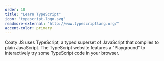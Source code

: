 ```yaml
---
order: 10
title: "Learn TypeScript"
icon: "typescript-logo.svg"
readmore-external: "http://www.typescriptlang.org/"
accent-color: primary
---
```


Coaty JS uses TypeScript, a typed superset of JavaScript that compiles
to plain JavaScript. The TypeScript website features a "Playground"
to interactively try some TypeScript code in your browser.
